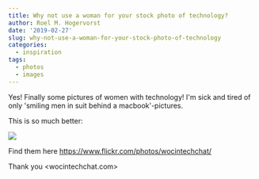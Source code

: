 ```yaml
---
title: Why not use a woman for your stock photo of technology?
author: Roel M. Hogervorst
date: '2019-02-27'
slug: why-not-use-a-woman-for-your-stock-photo-of-technology
categories:
  - inspiration
tags:
  - photos
  - images
---
```


Yes! Finally some pictures of women with technology! 
I'm sick and tired of only 'smiling men in suit behind a macbook'-pictures.

This is so much better:

![](images/wocintech.jpg)

Find them here <https://www.flickr.com/photos/wocintechchat/> 

Thank you <wocintechchat.com>
